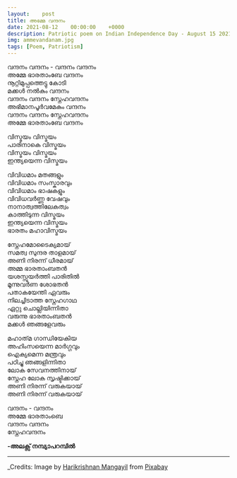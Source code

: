 ```yaml
---
layout:    post
title: അമ്മേ വന്ദനം
date: 2021-08-12    00:00:00    +0000
description: Patriotic poem on Indian Independence Day - August 15 2021
img: ammevandanam.jpg
tags: [Poem, Patriotism]
---
```


വന്ദനം വന്ദനം - വന്ദനം വന്ദനം  
അമ്മേ ഭാരതാംബേ വന്ദനം  
നൂറ്റിമുപ്പത്തെട്ടു കോടി  
മക്കൾ നൽകും വന്ദനം  
വന്ദനം വന്ദനം സ്നേഹവന്ദനം  
അഭിമാനപൂർവമേകും വന്ദനം  
വന്ദനം വന്ദനം സ്നേഹവന്ദനം  
അമ്മേ ഭാരതാംബേ വന്ദനം  

വിസ്മയം വിസ്മയം  
പാരിനാകെ വിസ്മയം  
വിസ്മയം വിസ്മയം  
ഇന്ത്യയെന്ന വിസ്മയം  

വിവിധമാം മതങ്ങളും  
വിവിധമാം സംസ്കാരവും  
വിവിധമാം ഭാഷകളും  
വിവിധവർണ്ണ വേഷവും  
നാനാത്വത്തിലേകത്വം  
കാത്തിടുന്ന വിസ്മയം  
ഇന്ത്യയെന്ന വിസ്മയം  
ഭാരതം മഹാവിസ്മയം  

സ്നേഹമോടൈക്യമായ്  
സമത്വ സുന്ദര താളമായ്  
അണി നിരന്ന് ധീരമായ്  
അമ്മ ഭാരതാംബതൻ  
യശസ്സുയർത്തി പാരിതിൽ  
മൂന്നുവർണ ശോഭതൻ  
പതാകയേന്തി ഏവരും  
നിലച്ചിടാത്ത സ്നേഹഗാഥ  
ഏറ്റു ചൊല്ലിയിന്നിതാ  
വരുന്നു ഭാരതാംബതൻ  
മക്കൾ ഞങ്ങളേവരും  

മഹാത്‌മ ഗാന്ധിയേകിയ  
അഹിംസയെന്ന മാർഗ്ഗവും  
ഐക്യമെന്ന മന്ത്രവും  
പഠിച്ചു ഞങ്ങളിന്നിതാ  
ലോക സേവനത്തിനായ്  
സ്നേഹ ലോക സൃഷ്ടിക്കായ്  
അണി നിരന്ന് വരുകയായ്  
അണി നിരന്ന് വരുകയായ്  

വന്ദനം - വന്ദനം  
അമ്മേ ഭാരതാംബെ  
വന്ദനം വന്ദനം  
സ്നേഹവന്ദനം  

**-അലക്സ് നമ്പ്യാപറമ്പിൽ**

----------
_Credits: Image by <a href="https://pixabay.com/users/hari_mangayil-9802663/?utm_source=link-attribution&amp;utm_medium=referral&amp;utm_campaign=image&amp;utm_content=3607410">Harikrishnan Mangayil</a> from <a href="https://pixabay.com/?utm_source=link-attribution&amp;utm_medium=referral&amp;utm_campaign=image&amp;utm_content=3607410">Pixabay</a>